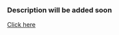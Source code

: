 ### Description will be added soon

[Click here](https://vladgalafm.github.io/ImitationModeling/dist/)